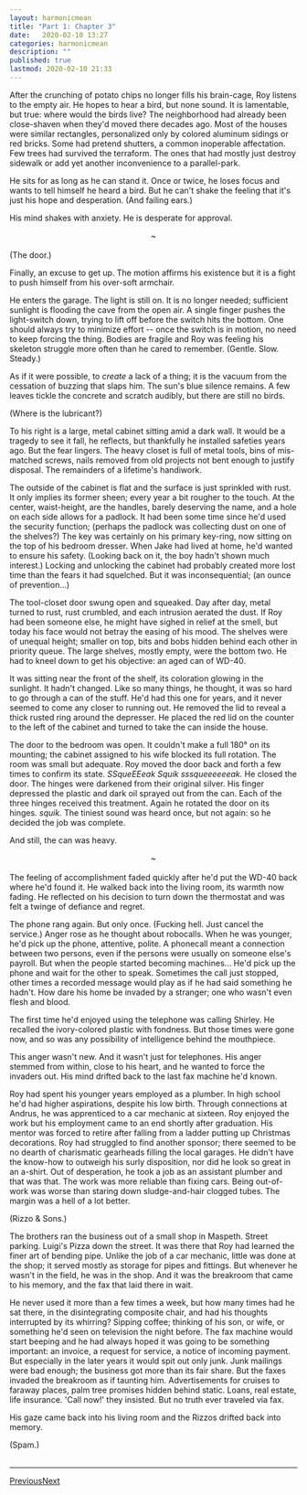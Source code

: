 ```yaml
---
layout:	harmonicmean
title: "Part 1: Chapter 3"
date:	2020-02-10 13:27
categories:	harmonicmean
description: ""
published: true
lastmod: 2020-02-10 21:33
---
```


After the crunching of potato chips no longer fills his brain-cage, Roy listens to the empty air. He hopes to hear a bird, but none sound. It is lamentable, but true: where would the birds live? The neighborhood had already been close-shaven when they'd moved there decades ago. Most of the houses were similar rectangles, personalized only by colored aluminum sidings or red bricks. Some had pretend shutters, a common inoperable affectation. Few trees had survived the terraform. The ones that had mostly just destroy sidewalk or add yet another inconvenience to a parallel-park.

He sits for as long as he can stand it. Once or twice, he loses focus and wants to tell himself he heard a bird. But he can't shake the feeling that it's just his hope and desperation. (And failing ears.)

His mind shakes with anxiety. He is desperate for approval. 

<center>~</center><br/>
(The door.)

Finally, an excuse to get up. The motion affirms his existence but it is a fight to push himself from his over-soft armchair.

He enters the garage. The light is still on. It is no longer needed; sufficient sunlight is flooding the cave from the open air. A single finger pushes the light-switch down, trying to lift off before the switch hits the bottom. One should always try to minimize effort -- once the switch is in motion, no need to keep forcing the thing. Bodies are fragile and Roy was feeling his skeleton struggle more often than he cared to remember. (Gentle. Slow. Steady.)

As if it were possible, to _create_ a lack of a thing; it is the vacuum from the cessation of buzzing that slaps him. The sun's blue silence remains. A few leaves tickle the concrete and scratch audibly, but there are still no birds.

(Where is the lubricant?)

To his right is a large, metal cabinet sitting amid a dark wall. It would be a tragedy to see it fall, he reflects, but thankfully he installed safeties years ago. But the fear lingers. The heavy closet is full of metal tools, bins of mis-matched screws, nails removed from old projects not bent enough to justify disposal. The remainders of a lifetime's handiwork.

The outside of the cabinet is flat and the surface is just sprinkled with rust. It only implies its former sheen; every year a bit rougher to the touch. At the center, waist-height, are the handles, barely deserving the name, and a hole on each side allows for a padlock. It had been some time since he'd used the security function; (perhaps the padlock was collecting dust on one of the shelves?) The key was certainly on his primary key-ring, now sitting on the top of his bedroom dresser. When Jake had lived at home, he'd wanted to ensure his safety. (Looking back on it, the boy hadn't shown much interest.) Locking and unlocking the cabinet had probably created more lost time than the fears it had squelched. But it was inconsequential; (an ounce of prevention...)

The tool-closet door swung open and squeaked. Day after day, metal turned to rust, rust crumbled, and each intrusion aerated the dust. If Roy had been someone else, he might have sighed in relief at the smell, but today his face would not betray the easing of his mood. The shelves were of unequal height; smaller on top, bits and bobs hidden behind each other in priority queue. The large shelves, mostly empty, were the bottom two. He had to kneel down to get his objective: an aged can of WD-40.

It was sitting near the front of the shelf, its coloration glowing in the sunlight. It hadn't changed. Like so many things, he thought, it was so hard to go through a can of the stuff. He'd had this one for years, and it never seemed to come any closer to running out. He removed the lid to reveal a thick rusted ring around the depresser. He placed the red lid on the counter to the left of the cabinet and turned to take the can inside the house.

The door to the bedroom was open. It couldn't make a full 180° on its mounting; the cabinet assigned to his wife blocked its full rotation. The room was small but adequate. Roy moved the door back and forth a few times to confirm its state. _SSqueEEeak Squik sssqueeeeeeak._ He closed the door. The hinges were darkened from their original silver. His finger depressed the plastic and dark oil sprayed out from the can. Each of the three hinges received this treatment. Again he rotated the door on its hinges. _squik._ The tiniest sound was heard once, but not again: so he decided the job was complete.

And still, the can was heavy.

<center>~</center><br/>
The feeling of accomplishment faded quickly after he'd put the WD-40 back where he'd found it. He walked back into the living room, its warmth now fading. He reflected on his decision to turn down the thermostat and was felt a twinge of defiance and regret.

The phone rang again. But only once. (Fucking hell. Just cancel the service.) Anger rose as he thought about robocalls. When he was younger, he'd pick up the phone, attentive, polite. A phonecall meant a connection between two persons, even if the persons were usually on someone else's payroll. But when the people started becoming machines... He'd pick up the phone and wait for the other to speak. Sometimes the call just stopped, other times a recorded message would play as if he had said something he hadn't. How dare his home be invaded by a stranger; one who wasn't even flesh and blood.

The first time he'd enjoyed using the telephone was calling Shirley. He recalled the ivory-colored plastic with fondness. But those times were gone now, and so was any possibility of intelligence behind the mouthpiece.

This anger wasn't new. And it wasn't just for telephones. His anger stemmed from within, close to his heart, and he wanted to force the invaders out. His mind drifted back to the last fax machine he'd known. 

Roy had spent his younger years employed as a plumber. In high school he'd had higher aspirations, despite his low birth. Through connections at Andrus, he was apprenticed to a car mechanic at sixteen. Roy enjoyed the work but his employment came to an end shortly after graduation. His mentor was forced to retire after falling from a ladder putting up Christmas decorations. Roy had struggled to find another sponsor; there seemed to be no dearth of charismatic gearheads filling the local garages. He didn't have the know-how to outweigh his surly disposition, nor did he look so great in an a-shirt. Out of desperation, he took a job as an assistant plumber and that was that. The work was more reliable than fixing cars. Being out-of-work was worse than staring down sludge-and-hair clogged tubes. The margin was a hell of a lot better.

(Rizzo & Sons.)

The brothers ran the business out of a small shop in Maspeth. Street parking. Luigi's Pizza down the street. It was there that Roy had learned the finer art of bending pipe. Unlike the job of a car mechanic, little was done at the shop; it served mostly as storage for pipes and fittings. But whenever he wasn't in the field, he was in the shop. And it was the breakroom that came to his memory, and the fax that laid there in wait.

He never used it more than a few times a week, but how many times had he sat there, in the disintegrating composite chair, and had his thoughts interrupted by its whirring? Sipping coffee; thinking of his son, or wife, or something he'd seen on television the night before. The fax machine would start beeping and he had always hoped it was going to be something important: an invoice, a request for service, a notice of incoming payment. But especially in the later years it would spit out only junk. Junk mailings were bad enough; the business got more than its fair share. But the faxes invaded the breakroom as if taunting him. Advertisements for cruises to faraway places, palm tree promises hidden behind static. Loans, real estate, life insurance. 'Call now!' they insisted. But no truth ever traveled via fax.

His gaze came back into his living room and the Rizzos drifted back into memory. 

(Spam.)
<br/><br/>

***

<span class="hm-nav-prev"><a href="{{ 'p1-ch2' | prepend: site.baseurl }}">Previous</a></span><span class="hm-nav-next"><a href="{{ 'p1-ch4' | prepend: site.baseurl }}">Next</a></span>
